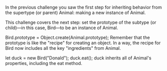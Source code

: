 In the previous challenge you saw the first step for inheriting behavior from the supertype (or parent) Animal: making a new instance of Animal.

This challenge covers the next step: set the prototype of the subtype (or child)—in this case, Bird—to be an instance of Animal.

Bird.prototype = Object.create(Animal.prototype);
Remember that the prototype is like the "recipe" for creating an object. In a way, the recipe for Bird now includes all the key "ingredients" from Animal.

let duck = new Bird("Donald");
duck.eat();
duck inherits all of Animal's properties, including the eat method.